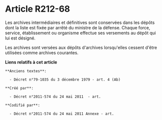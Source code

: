 # Article R212-68

Les archives intermédiaires et définitives sont conservées dans les dépôts dont la liste est fixée par arrêté du ministre de
la défense. Chaque force, service, établissement ou organisme effectue ses versements au dépôt qui lui est désigné.

Les archives sont versées aux dépôts d'archives lorsqu'elles cessent d'être utilisées comme archives courantes.

**Liens relatifs à cet article**

	**Anciens textes**:

	  - Décret n°79-1035 du 3 décembre 1979 - art. 4 (Ab)

	**Créé par**:

	  - Décret n°2011-574 du 24 mai 2011  - art.

	**Codifié par**:

	  - Décret n°2011-574 du 24 mai 2011 Annexe - art.
